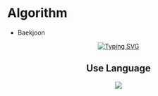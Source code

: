 # Algorithm
- Baekjoon
<html>
<div align="center">
<a href="https://git.io/typing-svg"><img src="https://readme-typing-svg.demolab.com?font=Lexend&center=true&pause=1000&width=500&lines=I+Study+Algorithm" alt="Typing SVG" /></a>
 <h2>Use Language</h2>
<img src="https://img.shields.io/badge/C-A8B9CC?style=for-the-badge&logo=C&logoColor=white">
